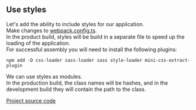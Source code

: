 ## Use styles

Let's add the ability to include styles for our application.  
Make changes to [webpack.config.ts](webpack.config.ts).  
In the product build, styles will be build in a separate file to speed up the loading of the application.  
For successful assembly you will need to install the following plugins:
```
npm add -D css-loader sass-loader sass style-loader mini-css-extract-plugin
```

We can use styles as modules.  
In the production build, the class names will be hashes, and in the development build they will contain the path to the class.

[Project source code](./)
